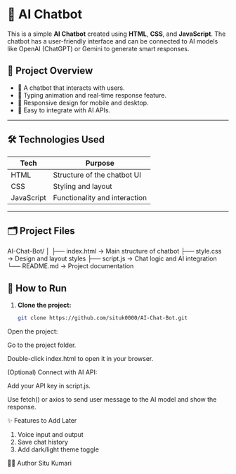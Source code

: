 # 🤖 AI Chatbot

This is a simple **AI Chatbot** created using **HTML**, **CSS**, and **JavaScript**. The chatbot has a user-friendly interface and can be connected to AI models like OpenAI (ChatGPT) or Gemini to generate smart responses.

## 📌 Project Overview

- 🧠 A chatbot that interacts with users.
- 💬 Typing animation and real-time response feature.
- 📱 Responsive design for mobile and desktop.
- 🔗 Easy to integrate with AI APIs.

---

## 🛠️ Technologies Used

| Tech         | Purpose                         |
|--------------|----------------------------------|
| HTML         | Structure of the chatbot UI     |
| CSS          | Styling and layout              |
| JavaScript   | Functionality and interaction   |

---

## 🗂️ Project Files

AI-Chat-Bot/
│
├──  index.html → Main structure of chatbot
├──  style.css → Design and layout styles
├──  script.js → Chat logic and AI integration
└──  README.md → Project documentation


## 🚀 How to Run

1. **Clone the project:**
   ```bash
   git clone https://github.com/situk0000/AI-Chat-Bot.git
Open the project:

Go to the project folder.

Double-click index.html to open it in your browser.

(Optional) Connect with AI API:

Add your API key in script.js.

Use fetch() or axios to send user message to the AI model and show the response.

✨ Features to Add Later
1) Voice input and output
2) Save chat history
3) Add dark/light theme toggle

🙋‍♀️ Author
Situ Kumari
